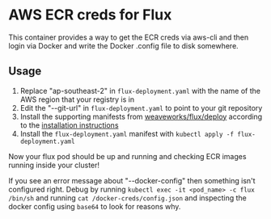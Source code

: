 # AWS ECR creds for Flux

This container provides a way to get the ECR creds via aws-cli and then login via Docker and write the Docker .config file to disk somewhere.

## Usage

1. Replace "ap-southeast-2" in `flux-deployment.yaml` with the name of the AWS region that your registry is in
1. Edit the "--git-url" in `flux-deployment.yaml` to point to your git repository
1. Install the supporting manifests from [weaveworks/flux/deploy](https://github.com/weaveworks/flux/tree/master/deploy) according to the [installation instructions](https://github.com/weaveworks/flux/blob/a83ef890fc77f1fac9a3b0a59c811ef4c6a6a113/site/standalone/installing.md)
1. Install the `flux-deployment.yaml` manifest with `kubectl apply -f flux-deployment.yaml`

Now your flux pod should be up and running and checking ECR images running inside your cluster!

If you see an error message about "--docker-config" then something isn't configured right. Debug by running `kubectl exec -it <pod_name> -c flux /bin/sh` and running `cat /docker-creds/config.json` and inspecting the docker config using `base64` to look for reasons why.
